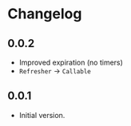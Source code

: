 # Changelog

## 0.0.2

- Improved expiration (no timers)
- `Refresher` -> `Callable`

## 0.0.1

- Initial version.
